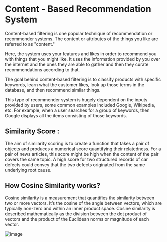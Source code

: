 # Content - Based Recommendation System
Content-based filtering is one popular technique of recommendation or recommender systems. The content or attributes of the things you like are referred to as "content." 

Here, the system uses your features and likes in order to recommend you with things that you might like. It uses the information provided by you over the internet and the ones they are able to gather and then they curate recommendations according to that.  

The goal behind content-based filtering is to classify products with specific keywords, learn what the customer likes, look up those terms in the database, and then recommend similar things.

This type of recommender system is hugely dependent on the inputs provided by users, some common examples included Google, Wikipedia, etc. For example, when a user searches for a group of keywords, then Google displays all the items consisting of those keywords.

## Similarity Score : 
The aim of similarity scoring is to create a function that takes a pair of objects and produces a numerical score quantifying their relatedness. For a pair of news articles, this score might be high when the content of the pair covers the same topic. A high score for two structured records of car defects could convey that the two defects originated from the same underlying root cause.

## How Cosine Similarity works?
Cosine similarity is a measurement that quantifies the similarity between two or more vectors. It’s the cosine of the angle between vectors, which are typically non-zero and within an inner product space. 
Cosine similarity is described mathematically as the division between the dot product of vectors and the product of the Euclidean norms or magnitude of each vector.

![image](../static/cosine_similarity.png)